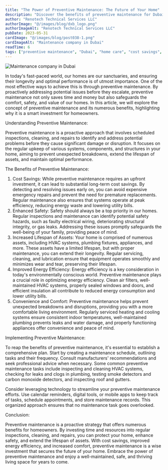 ```yaml
---
title: "The Power of Preventive Maintenance: The Future of Your Home"
description: "Discover the benefits of preventive maintenance for Dubai homes, including cost savings, safety, asset longevity, and energy efficiency."
author: "Renotech Technical Services LLC"
authorImage: "@/images/blog/dxb_logo.png"
authorImageAlt: "Renotech Technical Services LLC"
pubDate: 2023-05-31
cardImage: "@/images/blog/post038-1.png"
cardImageAlt: "Maintenance company in Dubai"
readTime: 6
tags: ["preventive maintenance", "Dubai", "home care", "cost savings", "property management"]
---
```


![Maintenance company in Dubai](@/images/blog/post038-1.png "Maintenance company in Dubai")

In today's fast-paced world, our homes are our sanctuaries, and ensuring their longevity and optimal performance is of utmost importance. One of the most effective ways to achieve this is through preventive maintenance. By proactively addressing potential issues before they escalate, preventive maintenance not only saves time and money but also safeguards the comfort, safety, and value of our homes. In this article, we will explore the concept of preventive maintenance and its numerous benefits, highlighting why it is a smart investment for homeowners.

Understanding Preventive Maintenance:

Preventive maintenance is a proactive approach that involves scheduled inspections, cleaning, and repairs to identify and address potential problems before they cause significant damage or disruption. It focuses on the regular upkeep of various systems, components, and structures in your home, aiming to prevent unexpected breakdowns, extend the lifespan of assets, and maintain optimal performance.

The Benefits of Preventive Maintenance:

1.  Cost Savings: While preventive maintenance requires an upfront investment, it can lead to substantial long-term cost savings. By detecting and resolving issues early on, you can avoid expensive emergency repairs and prevent the need for premature replacements. Regular maintenance also ensures that systems operate at peak efficiency, reducing energy waste and lowering utility bills.
2.  Enhanced Safety: Safety should always be a top priority in our homes. Regular inspections and maintenance can identify potential safety hazards, such as faulty electrical wiring, deteriorating structural integrity, or gas leaks. Addressing these issues promptly safeguards the well-being of your family, providing peace of mind.
3.  Increased Lifespan of Assets: Your home is comprised of numerous assets, including HVAC systems, plumbing fixtures, appliances, and more. These assets have a limited lifespan, but with proper maintenance, you can extend their longevity. Regular servicing, cleaning, and lubrication ensure that equipment operates smoothly and minimizes wear and tear, preserving their lifespan.
4.  Improved Energy Efficiency: Energy efficiency is a key consideration in today's environmentally conscious world. Preventive maintenance plays a crucial role in optimizing energy efficiency. Clean air filters, well-maintained HVAC systems, properly sealed windows and doors, and efficient insulation all contribute to reduced energy consumption and lower utility bills.
5.  Convenience and Comfort: Preventive maintenance helps prevent unexpected breakdowns and disruptions, providing you with a more comfortable living environment. Regularly serviced heating and cooling systems ensure consistent indoor temperatures, well-maintained plumbing prevents leaks and water damage, and properly functioning appliances offer convenience and peace of mind.

Implementing Preventive Maintenance:

To reap the benefits of preventive maintenance, it's essential to establish a comprehensive plan. Start by creating a maintenance schedule, outlining tasks and their frequency. Consult manufacturers' recommendations and seek professional advice when necessary. Some common preventive maintenance tasks include inspecting and cleaning HVAC systems, checking for leaks and clogs in plumbing, testing smoke detectors and carbon monoxide detectors, and inspecting roof and gutters.

Consider leveraging technology to streamline your preventive maintenance efforts. Use calendar reminders, digital tools, or mobile apps to keep track of tasks, schedule appointments, and store maintenance records. This organized approach ensures that no maintenance task goes overlooked.

Conclusion:

Preventive maintenance is a proactive strategy that offers numerous benefits for homeowners. By investing time and resources into regular inspections, cleaning, and repairs, you can protect your home, enhance safety, and extend the lifespan of assets. With cost savings, improved energy efficiency, and increased comfort, preventive maintenance is a wise investment that secures the future of your home. Embrace the power of preventive maintenance and enjoy a well-maintained, safe, and thriving living space for years to come.